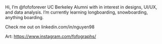 Hi, I’m @fofoforever
UC Berkeley Alumni with in interest in designs, UI/UX, and data analysis. 
I’m currently learning longboarding, snowboarding, anything boarding. 


Check me out on linkedin.com/in/nguyen98

Art: https://www.instagram.com/fofographs/

<!---
fofoforever/fofoforever is a ✨ special ✨ repository because its `README.md` (this file) appears on your GitHub profile.
You can click the Preview link to take a look at your changes.
--->

